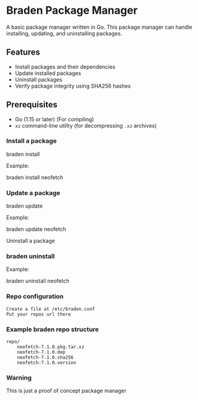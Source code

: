 # Braden Package Manager

A basic package manager written in Go. This package manager can handle installing, updating, and uninstalling packages.

## Features

- Install packages and their dependencies
- Update installed packages
- Uninstall packages
- Verify package integrity using SHA256 hashes

## Prerequisites

- Go (1.15 or later) (For compiling)
- `xz` command-line utility (for decompressing `.xz` archives)

### Install a package

braden install <package-name>

Example:

braden install neofetch

### Update a package

braden update <package-name>

Example:

braden update neofetch

Uninstall a package

### braden uninstall <package-name>

Example:

braden uninstall neofetch

### Repo configuration
    Create a file at /etc/braden.conf
    Put your repos url there 

### Example braden repo structure
    repo/ 
        neofetch-7.1.0.pkg.tar.xz
        neofetch-7.1.0.dep
        neofetch-7.1.0.sha256
        neofetch-7.1.0.version

### Warning 
This is just a proof of concept package manager 



